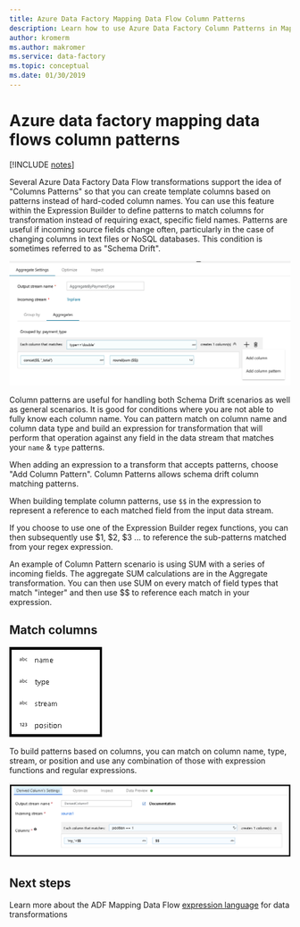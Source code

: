 ```yaml
---
title: Azure Data Factory Mapping Data Flow Column Patterns
description: Learn how to use Azure Data Factory Column Patterns in Mapping Data Flow to create generalized template patterns for transforming fields in a data flow without regard to the underlying schema metadata
author: kromerm
ms.author: makromer
ms.service: data-factory
ms.topic: conceptual
ms.date: 01/30/2019
---
```


# Azure data factory mapping data flows column patterns

[!INCLUDE [notes](../../includes/data-factory-data-flow-preview.md)]

Several Azure Data Factory Data Flow transformations support the idea of "Columns Patterns" so that you can create template columns based on patterns instead of hard-coded column names. You can use this feature within the Expression Builder to define patterns to match columns for transformation instead of requiring exact, specific field names. Patterns are useful if incoming source fields change often, particularly in the case of changing columns in text files or NoSQL databases. This condition is sometimes referred to as "Schema Drift".

![column patterns](media/data-flow/columnpattern2.png "Column Patterns")

Column patterns are useful for handling both Schema Drift scenarios as well as general scenarios. It is good for conditions where you are not able to fully know each column name. You can pattern match on column name and column data type and build an expression for transformation that will perform that operation against any field in the data stream that matches your `name` & `type` patterns.

When adding an expression to a transform that accepts patterns, choose "Add Column Pattern". Column Patterns allows schema drift column matching patterns.

When building template column patterns, use `$$` in the expression to represent a reference to each matched field from the input data stream.

If you choose to use one of the Expression Builder regex functions, you can then subsequently use $1, $2, $3 ... to reference the sub-patterns matched from your regex expression.

An example of Column Pattern scenario is using SUM with a series of incoming fields. The aggregate SUM calculations are in the Aggregate transformation. You can then use SUM on every match of field types that match "integer" and then use $$ to reference each match in your expression.

## Match columns
![column pattern types](media/data-flow/pattern2.png "Pattern types")

To build patterns based on columns, you can match on column name, type, stream, or position and use any combination of those with expression functions and regular expressions.

![column position](media/data-flow/position.png "Column position")

## Next steps
Learn more about the ADF Mapping Data Flow [expression language](http://aka.ms/dataflowexpressions) for data transformations
